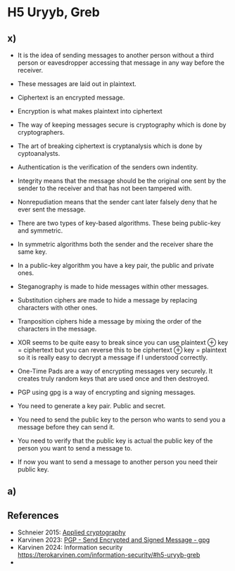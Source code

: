 # H5 Uryyb, Greb

## x) 

- It is the idea of sending messages to another person without a third person or eavesdropper accessing that message in any way before the receiver.
- These messages are laid out in plaintext.
- Ciphertext is an encrypted message.
- Encryption is what makes plaintext into ciphertext
- The way of keeping messages secure is cryptography which is done by cryptographers.
- The art of breaking ciphertext is cryptanalysis which is done by cyptoanalysts.
- Authentication is the verification of the senders own indentity.
- Integrity means that the message should be the original one sent by the sender to the receiver and that has not been tampered with.
- Nonrepudiation means that the sender cant later falsely deny that he ever sent the message.
- There are two types of key-based algorithms. These being public-key and symmetric.
- In symmetric algorithms both the sender and the receiver share the same key.
- In a public-key algorithm you have a key pair, the public and private ones.
- Steganography is made to hide messages within other messages.
- Substitution ciphers are made to hide a message by replacing characters with other ones.
- Tranposition ciphers hide a message by mixing the order of the characters in the message.
- XOR seems to be quite easy to break since you can use plaintext ⊕ key = ciphertext but you can reverse this to be ciphertext ⊕ key = plaintext so it is really easy to decrypt a message if I understood correctly.
- One-Time Pads are a way of encrypting messages very securely. It creates truly random keys that are used once and then destroyed.

- PGP using gpg is a way of encrypting and signing messages.
- You need to generate a key pair. Public and secret.
- You need to send the public key to the person who wants to send you a message before they can send it.
- You need to verify that the public key is actual the public key of the person you want to send a message to.
- If now you want to send a message to another person you need their public key.

## a) 







## References
- Schneier 2015: [Applied cryptography](https://learning.oreilly.com/library/view/applied-cryptography-protocols/9781119096726/)
- Karvinen 2023: [PGP - Send Encrypted and Signed Message - gpg](https://terokarvinen.com/2023/pgp-encrypt-sign-verify/)
- Karvinen 2024: Information security https://terokarvinen.com/information-security/#h5-uryyb-greb
- 
